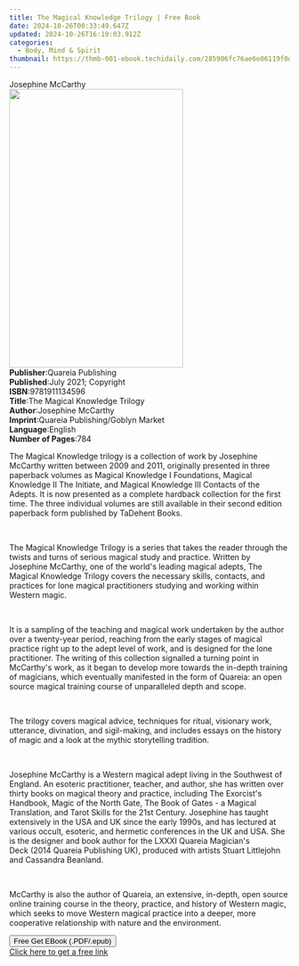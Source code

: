 ```yaml
---
title: The Magical Knowledge Trilogy | Free Book
date: 2024-10-26T00:33:49.647Z
updated: 2024-10-26T16:19:03.912Z
categories:
  - Body, Mind & Spirit
thumbnail: https://thmb-001-ebook.techidaily.com/285906fc76ae6e06119f0dafd77d1787adc8f48d643d5af95a9665b84d3fce85.jpg
---
```

<main id="book-container">
  <div class="flex flex-col">
    <div class="book-brief flex-1 py-6 px-4 sm:p-6 md:py-10 md:px-8">
      <!-- brief-->
      <div class="book-brief-main">Josephine McCarthy</div>
    </div>
    <div
      class="book-meta-info flex-1 grid gap-4 col-start-1 col-end-3 row-start-1 sm:mb-6 sm:grid-cols-4 lg:gap-6 lg:col-start-2 lg:row-end-6 lg:row-span-6 lg:mb-0"
    >
      <div
        class="book-meta-info-left place-content-center mt-4 p-4 text-sm leading-6 col-start-2 col-span-2 dark:text-slate-400"
      >
        <img
          class="w-full h-500 object-cover rounded-lg sm:h-255 sm:col-span-2 lg:col-span-full"
          src="https://img-001-ebook.techidaily.com/d32d90c8ab789b4ae701aa2548434e2056045fb443b90c9f706f1b87f082e2b7.jpg"
          alt=""
          width="312"
          height="500"
        />
      </div>
      <div
        class="book-meta-info-right mt-2 col-start-1 row-start-2 col-span-3 self-center"
      >
        <!-- meta data  -->
        <div class="flex flex-col px-4 md:px-8">
          <div class="flex-1">
            <strong>Publisher</strong>:<span class="px-2"
              >Quareia Publishing</span
            >
          </div>
          <div class="flex-1">
            <strong>Published</strong>:<span class="px-2"
              >July 2021; Copyright</span
            >
          </div>
          <div class="flex-1">
            <strong>ISBN</strong>:<span class="px-2">9781911134596</span>
          </div>
          <div class="flex-1">
            <strong>Title</strong>:<span class="px-2"
              >The Magical Knowledge Trilogy</span
            >
          </div>
          <div class="flex-1">
            <strong>Author</strong>:<span class="px-2">Josephine McCarthy</span>
          </div>
          <div class="flex-1">
            <strong>Imprint</strong>:<span class="px-2"
              >Quareia Publishing/Goblyn Market</span
            >
          </div>
          <div class="flex-1">
            <strong>Language</strong>:<span class="px-2">English</span>
          </div>
          <div class="flex-1">
            <strong>Number of Pages</strong>:<span class="px-2">784</span>
          </div>
        </div>
      </div>
    </div>
    <div class="book-description flex-1 py-6 px-4 sm:p-6 md:py-10 md:px-8">
      <div class="book-description-main">
        <div accordion-content="" id="description">
          <p>
            The&nbsp;Magical Knowledge&nbsp;trilogy&nbsp;is a collection of work
            by Josephine McCarthy written between 2009 and 2011, originally
            presented in three paperback volumes as&nbsp;Magical Knowledge
            I&nbsp;Foundations,&nbsp;Magical Knowledge II&nbsp;The
            Initiate,&nbsp;and&nbsp;Magical Knowledge III Contacts of the
            Adepts.&nbsp;It is now presented as a complete hardback collection
            for the first time. The three individual volumes are still available
            in their second edition paperback form published by TaDehent Books.
          </p>
          <p><br /></p>
          <p>
            The Magical Knowledge Trilogy&nbsp;is&nbsp;a series that takes the
            reader through the twists and turns of serious magical study and
            practice. Written by Josephine McCarthy, one of the world's leading
            magical adepts,&nbsp;The Magical Knowledge Trilogy&nbsp;covers the
            necessary skills, contacts, and practices for lone magical
            practitioners studying and working within Western magic.&nbsp;
          </p>
          <p><br /></p>
          <p>
            It is a sampling of the teaching and magical work undertaken by the
            author over a twenty-year period, reaching from the early stages of
            magical practice right up to the adept level of work, and is
            designed for the lone practitioner. The writing of this collection
            signalled a turning point in McCarthy's work, as it began to develop
            more towards the in-depth training of magicians, which eventually
            manifested in the form of Quareia: an open source magical training
            course of unparalleled depth and scope.&nbsp;
          </p>
          <p><br /></p>
          <p>
            The trilogy covers magical advice, techniques for ritual, visionary
            work, utterance, divination, and sigil-making, and includes essays
            on the history of magic and a look at the mythic storytelling
            tradition.&nbsp;
          </p>
          <p><br /></p>
          <p>
            Josephine McCarthy is a Western magical adept living in the
            Southwest of England. An esoteric practitioner, teacher, and author,
            she has written over thirty books on magical theory and practice,
            including&nbsp;The Exorcist's Handbook,&nbsp;Magic of the North
            Gate,&nbsp;The Book of Gates - a Magical Translation, and&nbsp;Tarot
            Skills for the 21st&nbsp;Century. Josephine has taught extensively
            in the USA and UK since the early 1990s, and has lectured at various
            occult, esoteric, and hermetic conferences in the UK and
            USA.&nbsp;She is the designer and book author for the&nbsp;LXXXI
            Quareia Magician's Deck&nbsp;(2014 Quareia Publishing UK), produced
            with artists Stuart Littlejohn and Cassandra Beanland.&nbsp;
          </p>
          <p><br /></p>
          <p>
            McCarthy is also the author of Quareia, an extensive, in-depth, open
            source online training course in the theory, practice, and history
            of Western magic, which seeks to move Western magical practice into
            a deeper, more cooperative relationship with nature and the
            environment.&nbsp;
          </p>
        </div>
        <div class="accordion-fader"></div>
      </div>
    </div>
    <div class="book-excerpts flex-1 py-6 px-4 sm:p-6 md:py-10 md:px-8"></div>
    <div
      class="book-about-author flex-1 py-6 px-4 sm:p-6 md:py-10 md:px-8"
    ></div>
    <div class="book-free-get flex-1 py-6 px-4 sm:p-6 md:py-10 md:px-8">
      <button
        id="btn-free-get"
        class="bg-blue-500 hover:bg-blue-700 text-white font-bold py-2 px-4 rounded"
      >
        Free Get EBook (.PDF/.epub)
      </button>
      <div id="countdown-display" class="px-2 text-lg mt-2"></div>
      <a
        id="free-link"
        class="hidden bg-blue-500 hover:bg-blue-700 text-white font-bold py-2 px-4 rounded"
        href="https://www.ebooks.com/en-us/book/210361665/the-magical-knowledge-trilogy/josephine-mccarthy/"
        target="_blank"
        >Click here to get a free link</a
      >
    </div>
    <script>
      let countdownTime = 0;
      let countdownInterval = null;
      document
        .getElementById('btn-free-get')
        .addEventListener('click', startCountdown);
      function startCountdown() {
        countdownTime = new Date().getTime() + 60000 * 3;
        countdownInterval = setInterval(updateCountdown, 1000);
        document.getElementById('btn-free-get').disabled = true;
        document
          .getElementById('btn-free-get')
          .classList.add('bg-gray-500', 'cursor-not-allowed');
      }
      function updateCountdown() {
        let currentTime = new Date().getTime();
        let timeLeft = countdownTime - currentTime;
        let secondsLeft = Math.floor(timeLeft / 1000);
        document.getElementById('countdown-display').innerHTML =
          `Remaining time: ${secondsLeft} seconds.`;
        if (secondsLeft <= 0) {
          clearInterval(countdownInterval);
          document.getElementById('btn-free-get').classList.add('hidden');
          document.getElementById('free-link').classList.remove('hidden');
          document.getElementById('countdown-display').innerHTML = '';
        }
      }
    </script>
  </div>
</main>

<ins class="adsbygoogle"
      style="display:block"
      data-ad-client="ca-pub-7571918770474297"
      data-ad-slot="8358498916"
      data-ad-format="auto"
      data-full-width-responsive="true"></ins>
    